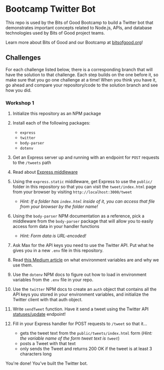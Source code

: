 # Bootcamp Twitter Bot

This repo is used by the Bits of Good Bootcamp to build a Twitter bot that demonstrates important concepts related to Node.js, APIs, and database technologies used by Bits of Good project teams.

Learn more about Bits of Good and our Bootcamp at [bitsofgood.org](https://bitsofgood.org)!

## Challenges

For each challenge listed below, there is a corresponding branch that will have the solution to that challenge. Each step builds on the one before it, so make sure that you go one challenge at a time! When you think you have it, go ahead and compare your repository/code to the solution branch and see how you did.

### Workshop 1

1. Initialize this repository as an NPM package

2. Install each of the following packages:
    * `express`
    * `twitter`
    * `body-parser`
    * `dotenv`

3. Get an Express server up and running with an endpoint for `POST` requests to the `/tweets` path

4. Read about [Express middleware](https://expressjs.com/en/guide/using-middleware.html)

5. Using the `express.static` middleware, get Express to use the `public/` folder in this repository so that you can visit the `tweet/index.html` page from your browser by visiting `http://localhost:3000/tweet`
    * *Hint: If a folder has `index.html` inside of it, you can access that file from your browser by the folder name!*

6. Using the `body-parser` NPM documentation as a reference, pick a middleware from the `body-parser` package that will allow you to easily access form data in your handler functions
     * *Hint: Form data is URL-encoded!*

7. Ask Max for the API keys you need to use the Twitter API. Put what he gives you in a new `.env` file in this repository.

8. Read [this Medium article](https://medium.com/chingu/an-introduction-to-environment-variables-and-how-to-use-them-f602f66d15fa) on what environment variables are and why we use them.

9. Use the `dotenv` NPM docs to figure out how to load in environment variables from the `.env` file in your repo.

10. Use the `twitter` NPM docs to create an `auth` object that contains all the API keys you stored in your environment variables, and initialize the Twitter client with that auth object.

11. Write `sendTweet` function. Have it send a tweet using the Twitter API [statuses/update](https://developer.twitter.com/en/docs/tweets/post-and-engage/api-reference/post-statuses-update) endpoint!

12. Fill in your Express handler for POST requests to `/tweet` so that it...
    * gets the tweet text from the `public/tweets/index.html` form (*Hint: the variable name of the form tweet text is `tweet`*)
    * posts a Tweet with that text
    * only sends the Tweet and returns 200 OK if the tweet is at least 3 characters long

You're done! You've built the Twitter bot.
